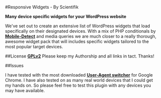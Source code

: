 #Responsive Widgets - By Scientifik

__Many device specific widgets for your WordPress website__

We've set out to create an extensive list of WordPress widgets that load specifically on their designated devices. 
With a mix of PHP conditionals by __[Mobile-Detect](https://github.com/serbanghita/Mobile-Detect)__ and media queries we are much closer to a really thorough, awesome widget pack that will includes specific widgets tailored to the most popular target devices.


##License
__[GPLv2](https://github.com/BeScientifik/Scientifik-Widgets/blob/master/LICENSE)__ Please keep my Authorship and all links in tact. Thanks!


##Issues

I have tested with the most downloaded __[User-Agent switcher](https://chrome.google.com/webstore/detail/user-agent-switcher-for-c/djflhoibgkdhkhhcedjiklpkjnoahfmg)__ for Google Chrome. I have also tested on as many real world devices that I could get my hands on. So please feel free to test this plugin with any devices you may have available.





